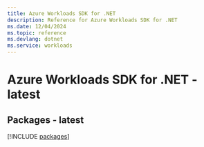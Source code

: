 ```yaml
---
title: Azure Workloads SDK for .NET
description: Reference for Azure Workloads SDK for .NET
ms.date: 12/04/2024
ms.topic: reference
ms.devlang: dotnet
ms.service: workloads
---
```

# Azure Workloads SDK for .NET - latest
## Packages - latest
[!INCLUDE [packages](workloads-index.md)]